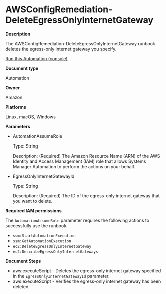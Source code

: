 # AWSConfigRemediation\-DeleteEgressOnlyInternetGateway<a name="automation-aws-delete-egress-igw"></a>

**Description**

The AWSConfigRemediation\-DeleteEgressOnlyInternetGateway runbook deletes the egress\-only internet gateway you specify\.

[Run this Automation \(console\)](https://console.aws.amazon.com/systems-manager/automation/execute/AWSConfigRemediation-DeleteEgressOnlyInternetGateway)

**Document type**

Automation

**Owner**

Amazon

**Platforms**

Linux, macOS, Windows

**Parameters**
+ AutomationAssumeRole

  Type: String

  Description: \(Required\) The Amazon Resource Name \(ARN\) of the AWS Identity and Access Management \(IAM\) role that allows Systems Manager Automation to perform the actions on your behalf\.
+ EgressOnlyInternetGatewayId

  Type: String

  Description: \(Required\) The ID of the egress\-only internet gateway that you want to delete\.

**Required IAM permissions**

The `AutomationAssumeRole` parameter requires the following actions to successfully use the runbook\.
+ `ssm:StartAutomationExecution`
+ `ssm:GetAutomationExecution`
+ `ec2:DeleteEgressOnlyInternetGateway`
+ `ec2:DescribeEgressOnlyInternetGateways`

**Document Steps**
+ aws:executeScript \- Deletes the egress\-only internet gateway specified in the `EgressOnlyInternetGatewayId` parameter\.
+ aws:executeScript \- Verifies the egress\-only internet gateway has been deleted\.